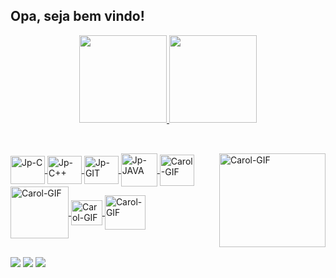 ## Opa, seja bem vindo!

<div align="center">
<a href="https://github.com/J0aoPaulo">
<img height="140em" src="https://github-readme-stats.vercel.app/api?username=J0aoPaulo&show_icons=true&theme=dark"/>
<img height="140em" src="https://github-readme-stats.vercel.app/api/top-langs/?username=J0aoPaulo&layout=compact&theme=dark"/>
</div>
  
  ##
  
  <div style="display: inline_block"><br>
<img align="center" alt="Jp-C" height="45" width="55" src="https://cdn.jsdelivr.net/gh/devicons/devicon/icons/c/c-original.svg">   
<img align="center" alt="Jp-C++" height="45" width="55" src="https://cdn.jsdelivr.net/gh/devicons/devicon/icons/cplusplus/cplusplus-original.svg">
<img align="center" alt="Jp-GIT" height="45" width="55" src="https://cdn.jsdelivr.net/gh/devicons/devicon/icons/git/git-plain.svg">
<img align="center" alt="Jp-JAVA" height="53" width="58" src="https://cdn.jsdelivr.net/gh/devicons/devicon/icons/java/java-original.svg">
<img align="right" alt="Carol-GIF" height="150" width="170" src="https://i.pinimg.com/originals/1a/56/ea/1a56eaaaf78869d7c6e0e620b2b98394.gif">
<img align="center" alt="Carol-GIF" height="50" width="55" src="https://cdn.jsdelivr.net/gh/devicons/devicon/icons/postgresql/postgresql-plain-wordmark.svg">
<img align="center" alt="Carol-GIF" height="83" width="93" src="https://cdn.jsdelivr.net/gh/devicons/devicon/icons/sqlite/sqlite-original-wordmark.svg">
<img align="center" alt="Carol-GIF" height="40" width="50" src="https://cdn.jsdelivr.net/gh/devicons/devicon/icons/spring/spring-original.svg">
<img align="center" alt="Carol-GIF" height="55" width="65" src="https://cdn.jsdelivr.net/gh/devicons/devicon/icons/mongodb/mongodb-plain-wordmark.svg">

</div>
  
  ##
  
  <div>
    <a href="https://www.instagram.com/_ojoao.almeida/" target="_blank"> <img src="https://img.shields.io/badge/Instagram-E4405F?style=for-the-badge&logo=instagram&logoColor=white" target="_blank"></a>
      <a href="https://www.linkedin.com/in/joaopaulo23/" target="_blank"> <img src="https://img.shields.io/badge/LinkedIn-0077B5?style=for-the-badge&logo=linkedin&logoColor=white" target="_blank"></a>
    <a href="mailto:ojoaopaulo1324@gmail.com"> <img src="https://img.shields.io/badge/Gmail-D14836?style=for-the-badge&logo=gmail&logoColor=white" target="_blank"></a>
